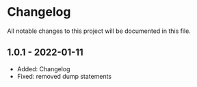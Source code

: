 # Changelog

All notable changes to this project will be documented in this file.

## 1.0.1 - 2022-01-11

- Added: Changelog
- Fixed: removed dump statements
